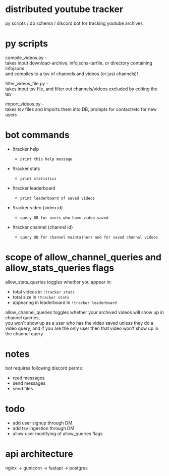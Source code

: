 # distributed youtube tracker
py scripts / db schema / discord bot for tracking youtube archives  

# py scripts
compile_videos.py -  
takes input download-archive, infojsons-tarfile, or directory containing infojsons  
and compiles to a tsv of channels and videos (or just channels)!  

filter_videos_file.py -  
takes input tsv file, and filter out channels/videos excluded by editing the tsv  

import_videos.py -  
takes tsv files and imports them into DB, prompts for contact/etc for new users  

# bot commands
 * !tracker help
	* `print this help message`
 
 * !tracker stats
	* `print statistics`
 
 * !tracker leaderboard
	* `print leaderboard of saved videos`
 
 * !tracker video {video id}
	* `query DB for users who have video saved`
 
 * !tracker channel {channel id}
	* `query DB for channel maintainers and for saved channel videos`

# scope of allow_channel_queries and allow_stats_queries flags
allow_stats_queries toggles whether you appear in:  
* total videos in `!tracker stats`  
* total size in `!tracker stats`  
* appearing in leaderboard in `!tracker leaderboard`  

allow_channel_queries toggles whether your archived videos will show up in channel queries,  
you won't show up as a user who has the video saved unless they do a video query, and if you are the only user then that video won't show up in the channel query  

# notes
bot requires following discord perms:  
* read messages  
* send messages  
* send files  

# todo
* add user signup through DM
* add tsv ingestion through DM
* allow user modifying of allow_queries flags

# api architecture
nginx -> gunicorn -> fastapi -> postgres
